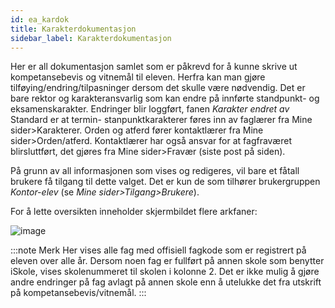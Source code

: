 ```yaml
---
id: ea_kardok
title: Karakterdokumentasjon
sidebar_label: Karakterdokumentasjon
---
```

Her er all dokumentasjon samlet som er påkrevd for å kunne skrive ut kompetansebevis og vitnemål til eleven. Herfra kan man gjøre tilføying/endring/tilpasninger dersom det skulle være nødvendig. Det er bare rektor og karakteransvarlig som kan endre på innførte standpunkt- og eksamenskarakter. Endringer blir loggført, fanen _Karakter endret av_ 
Standard er at termin- stanpunktkarakterer føres inn av faglærer fra Mine sider>Karakterer. Orden og atferd fører kontaktlærer fra Mine sider>Orden/atferd. Kontaktlærer har også ansvar for at fagfraværet blirsluttført, det gjøres fra Mine sider>Fravær (siste post på siden).

På grunn av all informasjonen som vises og redigeres, vil bare et fåtall brukere få tilgang til dette valget. Det er kun de som tilhører brukergruppen _Kontor-elev_ (se _Mine sider>Tilgang>Brukere_).

For å lette oversikten inneholder skjermbildet flere arkfaner:

![image](https://user-images.githubusercontent.com/80097133/122047327-4f325880-cde0-11eb-818c-eb9c8c82a767.png)

:::note Merk
Her vises alle fag med offisiell fagkode som er registrert på eleven over alle år. Dersom noen fag er fullført på annen skole som benytter iSkole, vises skolenummeret til skolen i kolonne 2. Det er ikke mulig å gjøre andre endringer på fag avlagt på annen skole enn å utelukke det fra utskrift på kompetansebevis/vitnemål.
:::
